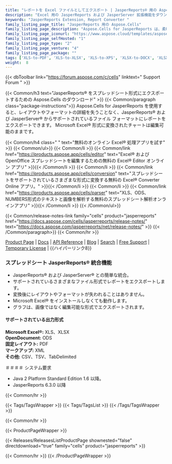 ```yaml
---
title: "レポートを Excel ファイルとしてエクスポート | JasperReports® 用の Aspose.Cells"
description: "Excel 用の JasperReports および JasperServer 拡張機能をダウンロードします。 Microsoft Excel を使用せずに、Microsoft Excel XLS、XLSX、PDF、ODS、TXT、および SpreadsheetML 形式でレポートをエクスポートできます。"
keywords: "JasperReports Extension, Report Converter "
family_listing_page_title: "JasperReports 用の Aspose.Cells"
family_listing_page_description: "Aspose.Cells for JasperReports は、柔軟な JasperReports および JasperServer 拡張機能であり、Microsoft Excel を使用せずに Microsoft Excel XLS、XLSX、PDF、ODS、TXT、および SpreadsheetML 形式でレポートをエクスポートできます。 JasperReports のオリジナルの Microsoft Excel エクスポータの代替として機能し、POI ライブラリへの依存を排除します。"
family_listing_page_iconurl: "https://www.aspose.cloud/templates/aspose/App_Themes/V3/images/cells/272x272/aspose_cells-for-jasperreports.png"
family_listing_page_selfHosted: "1"
family_listing_page_type: "2"
family_listing_page_venture: "4"
family_listing_page_package: ""
tags: ['XLS-to-PDF', 'XLS-to-XLSX', 'XLS-to-XPS', 'XLSX-to-DOCX', 'XLSX-to-HTML', 'XLSX-to-Markdown', 'XLSX-to-MD', 'XLSX-to-MHTML', 'XLSX-to-PDF', 'XLSX-to-PPTX']
weight:  8
---
```


{{< dbToolbar link="https://forum.aspose.com/c/cells" linktext=" Support Forum " >}}

{{< Common/h3 text="JasperReports® をスプレッドシート形式にエクスポートするための Aspose.Cells のダウンロード"  >}}
{{< Common/paragraph class="package-instructions">}}
Aspose.Cells for JasperReports を使用すると、レイアウトやフォーマットの詳細を失うことなく、JasperReports® および JasperServer® からサポートされているファイル フォーマットにレポートをエクスポートできます。 Microsoft Excel® 形式に変換されたチャートは編集可能のままです。

{{< Common/h4 class=" " text="無料のオンライン Excel® 処理アプリを試す" >}}
{{< Common/ul>}}
{{< Common/li >}} 
{{< Common/link href="https://products.aspose.app/cells/editor" text="Excel® および OpenOffice スプレッドシートを編集するための無料の Excel® Editor オンライン アプリ"  >}}{{< /Common/li >}}
{{< Common/li >}} 
{{< Common/link href="https://products.aspose.app/cells/conversion" text="スプレッドシートをサポートされているさまざまな形式に変換する無料の Excel® Converter Online アプリ。"  >}}{{< /Common/li >}}
{{< Common/li >}} 
{{< Common/link href="https://products.aspose.app/cells/parser" text="XLS、ODS、NUMBERS形式のテキストと画像を解析する無料のスプレッドシート解析オンラインアプリ"  >}}{{< /Common/li >}}
{{< /Common/ul>}}

{{< Common/release-notes-link family="cells" product="jasperreports" href="https://docs.aspose.com/cells/jasperreports/release-notes/" text="https://docs.aspose.com/jasperreports/net/release-notes/"  >}}
{{< /Common/paragraph>}}
{{< Common/hr >}}

[Product Page](https://products.aspose.com/cells/jasperreports/) | [Docs](https://docs.aspose.com/cells/jasperreports/) | [API Reference](https://reference.aspose.com/cells/) | [Blog](https://blog.aspose.com/category/cells/) | [Search](https://search.aspose.com/) | [Free Support](https://forum.aspose.com/c/cells) | [Temporary License](https://purchase.aspose.com/temporary-license) | {{ハイパーリンク8}}

### スプレッドシート JasperReports® 統合機能

- JasperReports® および JasperServer® との簡単な統合。
- サポートされているさまざまなファイル形式でレポートをエクスポートします。
- 変換後にレイアウトやフォーマットが失われることはありません。
- Microsoft Excel® をインストールしなくても動作します。
- グラフは、画像ではなく編集可能な形式でエクスポートされます。

#### サポートされている出力形式

**Microsoft Excel®:** XLS、XLSX\
**OpenDocument:** ODS\
**固定レイアウト:** PDF\
**マークアップ:** XML \
**その他:** CSV、TSV、TabDelimited

＃＃＃＃ システム要求

- Java 2 Platform Standard Edition 1.6 以降。
- JasperReports 6.3.0 以降

{{< Common/hr >}}

{{< Tags/TagsWrapper >}}
 {{< Tags/TagsList >}}
{{< /Tags/TagsWrapper >}}

{{< Common/hr >}}

{{< ProductPageWrapper >}}
<!-- ReleasesListProductPage-->
   {{< Releases/ReleasesListProductPage shownested="false"  directdownload="true" family="cells" product="jasperreports" >}}
<!-- /ReleasesListProductPage-->
{{< Common/hr >}}
{{< /ProductPageWrapper >}}

